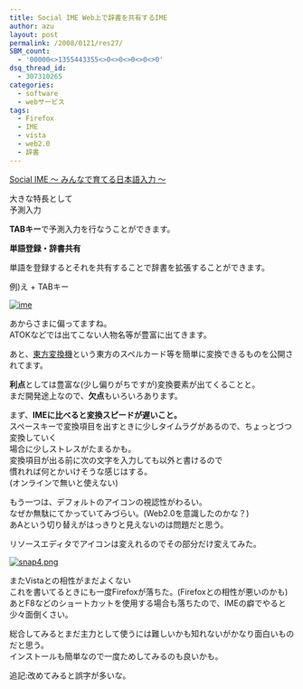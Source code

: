 ```yaml
---
title: Social IME Web上で辞書を共有するIME
author: azu
layout: post
permalink: /2008/0121/res27/
SBM_count:
  - '00000<>1355443355<>0<>0<>0<>0<>0'
dsq_thread_id:
  - 307310265
categories:
  - software
  - webサービス
tags:
  - Firefox
  - IME
  - vista
  - web2.0
  - 辞書
---
```

<p><a href="http://www.social-ime.com/">Social IME ～ みんなで育てる日本語入力 ～</a></p>
<p>大きな特長として<br />
予測入力</p>
<p><strong>TABキー</strong>で予測入力を行なうことができます。</p>
<p><strong>単語登録・辞書共有</strong></p>
<p>単語を登録するとそれを共有することで辞書を拡張することができます。</p>
<p>例)え + TABキー</p>
<p><a href="http://efcl.info/wp-content/uploads/2008/01/snap3.png" title="ime"><img src="http://efcl.info/wp-content/uploads/2008/01/snap3.thumbnail.png" alt="ime" /></a></p>
<p>あからさまに偏ってますね。<br />
ATOKなどでは出てこない人物名等が豊富に出てきます。</p>
<p>あと、<a href="http://www.nokuno.jp/" target="_blank">東方変換機</a>という東方のスペルカード等を簡単に変換できるものを公開されてます。</p>
<p><strong>利点</strong>としては豊富な(少し偏りがちですが)変換要素が出てくることと。<br />
まだ開発途上なので、<strong>欠点</strong>もいろいろあります。</p>
<p>まず、<strong>IMEに比べると変換スピードが遅いこと。</strong><br />
スペースキーで変換項目を出すときに少しタイムラグがあるので、ちょっとづつ変換していく<br />
場合に少しストレスがたまるかも。<br />
変換項目が出る前に次の文字を入力しても以外と書けるので<br />
慣れれば何とかいけそうな感じはする。<br />
(オンラインで無いと使えない)</p>
<p>もう一つは、デフォルトのアイコンの視認性がわるい。<br />
なぜか無駄にてかっていてみづらい。(Web2.0を意識したのかな？)<br />
あAという切り替えがはっきりと見えないのは問題だと思う。</p>
<p>リソースエディタでアイコンは変えれるのでその部分だけ変えてみた。</p>
<p><a href="http://efcl.info/wp-content/uploads/2008/01/snap4.png" title="snap4.png"><img src="http://efcl.info/wp-content/uploads/2008/01/snap4.thumbnail.png" alt="snap4.png" /></a></p>
<p>またVistaとの相性がまだよくない<br />
これを書いてるときにも一度Firefoxが落ちた。(Firefoxとの相性が悪いのかも)<br />
あとF8などのショートカットを使用する場合も落ちたので、IMEの癖でやると少々面倒くさい。</p>
<p>総合してみるとまだ主力として使うには難しいかも知れないがかなり面白いものだと思う。<br />
インストールも簡単なので一度ためしてみるのも良いかも。</p>
<p>追記:改めてみると誤字が多いな。</p>
